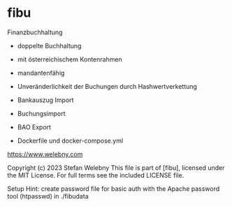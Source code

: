# fibu

Finanzbuchhaltung

+ doppelte Buchhaltung
+ mit österreichischem Kontenrahmen
+ mandantenfähig
+ Unveränderlichkeit der Buchungen durch Hashwertverkettung
+ Bankauszug Import
+ Buchungsimport
+ BAO Export

+ Dockerfile und docker-compose.yml 

https://www.welebny.com


Copyright (c) 2023 Stefan Welebny
This file is part of [fibu], licensed under the MIT License.
For full terms see the included LICENSE file.

Setup Hint: create password file for basic auth with the Apache password tool (htpasswd) in ./fibudata

